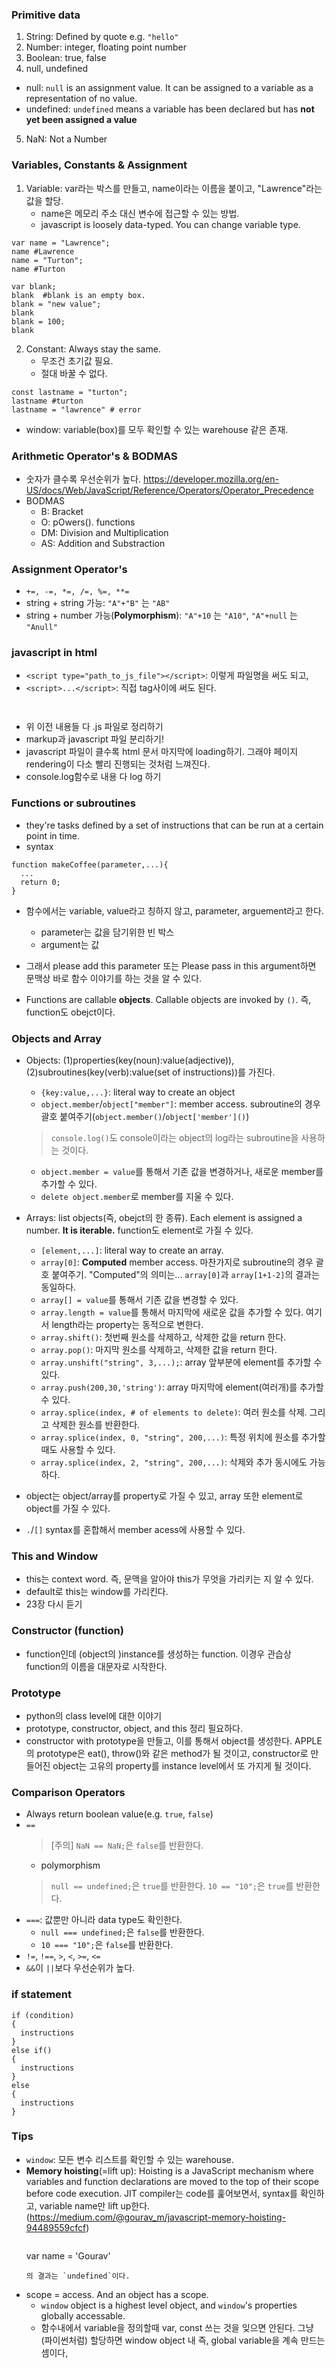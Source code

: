 ### Primitive data

1. String: Defined by quote e.g. `"hello"`
2. Number: integer, floating point number
3. Boolean: true, false
4. null, undefined
  * null: `null` is an assignment value. It can be assigned to a variable as a representation of no value.
  * undefined: `undefined` means a variable has been declared but has **not yet been assigned a value**
5. NaN: Not a Number 

### Variables, Constants & Assignment

1. Variable: var라는 박스를 만들고, name이라는 이름을 붙이고, "Lawrence"라는 값을 할당.
	* name은 메모리 주소 대신 변수에 접근할 수 있는 방법.
	* javascript is loosely data-typed. You can change variable type.
```
var name = "Lawrence";
name #Lawrence
name = "Turton";
name #Turton

var blank;
blank  #blank is an empty box.
blank = "new value";
blank
blank = 100;
blank
```

2. Constant: Always stay the same.
	* 무조건 초기값 필요.
	* 절대 바꿀 수 없다. 
```
const lastname = "turton";
lastname #turton
lastname = "lawrence" # error
```

- window: variable(box)를 모두 확인할 수 있는 warehouse 같은 존재.

### Arithmetic Operator's & BODMAS
- 숫자가 클수록 우선순위가 높다.  https://developer.mozilla.org/en-US/docs/Web/JavaScript/Reference/Operators/Operator_Precedence
- BODMAS
  * B: Bracket
  * O: pOwers(). functions
  * DM: Division and Multiplication
  * AS: Addition and Substraction

### Assignment Operator's
- `+=, -=, *=, /=, %=, **=`
- string + string 가능: `"A"+"B"` 는 `"AB"`
- string + number 가능(**Polymorphism**): `"A"+10` 는 `"A10"`, `"A"+null` 는 `"Anull"` 


### javascript in html
* `<script type="path_to_js_file"></script>`: 이렇게 파일명을 써도 되고,
* `<script>...</script>`: 직접 tag사이에 써도 된다.
  > ```
  <script>
    console.log("Hello world");
  </script>
  ```
* 위 이전 내용들 다 .js 파일로 정리하기
* markup과 javascript 파일 분리하기!
* javascript 파일이 클수록 html 문서 마지막에 loading하기. 그래야 페이지 rendering이 다소 빨리 진행되는 것처럼 느껴진다. 
* console.log함수로 내용 다 log 하기


### Functions or subroutines
* they're tasks defined by a set of instructions that can be run at a certain point in time.
* syntax
```
function makeCoffee(parameter,...){
  ...
  return 0;
}
```
* 함수에서는 variable, value라고 칭하지 않고, parameter, arguement라고 한다. 
  * parameter는 값을 담기위한 빈 박스
  * argument는 값

* 그래서 please add this parameter 또는 Please pass in this argument하면 문맥상 바로 함수 이야기를 하는 것을 알 수 있다. 
* Functions are callable **objects**. Callable objects are invoked by `()`. 즉, function도 obejct이다. 


### Objects and Array
* Objects: (1)properties(key(noun):value(adjective)), (2)subroutines(key(verb):value(set of instructions))를 가진다. 
  * `{key:value,...}`: literal way to create an object
  * `object.member`/`object["member"]`: member access. subroutine의 경우 괄호 붙여주기(`object.member()`/`object['member']()`)
  > `console.log()`도 console이라는 object의 log라는 subroutine을 사용하는 것이다. 
  * `object.member = value`를 통해서 기존 값을 변경하거나, 새로운 member를 추가할 수 있다. 
  * `delete object.member`로 member를 지울 수 있다. 
* Arrays: list objects(즉, obejct의 한 종류). Each element is assigned a number. **It is iterable.** function도 element로 가질 수 있다. 
  * `[element,...]`: literal way to create an array.
  * `array[0]`: **Computed** member access. 마찬가지로 subroutine의 경우 괄호 붙여주기. "Computed"의 의미는... `array[0]`과 `array[1+1-2]`의 결과는 동일하다.
  * `array[] = value`를 통해서 기존 값을 변경할 수 있다.
  * `array.length = value`를 통해서 마지막에 새로운 값을 추가할 수 있다. 여기서 length라는 property는 동적으로 변한다. 
  * `array.shift()`: 첫번째 원소를 삭제하고, 삭제한 값을 return 한다. 
  * `array.pop()`: 마지막 원소를 삭제하고, 삭제한 값을 return 한다. 
  * `array.unshift("string", 3,...);`: array 앞부분에 element를 추가할 수 있다.
  * `array.push(200,30,'string')`: array 마지막에 element(여러개)를 추가할 수 있다.
  * `array.splice(index, # of elements to delete)`: 여러 원소를 삭제. 그리고 삭제한 원소를 반환한다.
  * `array.splice(index, 0, "string", 200,...)`: 특정 위치에 원소를 추가할때도 사용할 수 있다.
  * `array.splice(index, 2, "string", 200,...)`: 삭제와 추가 동시에도 가능하다.
  
  
* object는 object/array를 property로 가질 수 있고, array 또한 element로 object를 가질 수 있다.  
* `.`/`[]` syntax를 혼합해서 member acess에 사용할 수 있다. 


### This and Window
* this는 context word. 즉, 문맥을 알아야 this가 무엇을 가리키는 지 알 수 있다.
* default로 this는 window를 가리킨다.
* 23장 다시 듣기

### Constructor (function)
* function인데 (object의 )instance를 생성하는 function. 이경우 관습상 function의 이름을 대문자로 시작한다. 

### Prototype
* python의 class level에 대한 이야기
* prototype, constructor, object, and this 정리 필요하다.
* constructor with prototype을 만들고, 이를 통해서 object를 생성한다. APPLE의 prototype은 eat(), throw()와 같은 method가 될 것이고, constructor로 만들어진 object는 고유의 property를 instance level에서 또 가지게 될 것이다. 

### Comparison Operators
* Always return boolean value(e.g. `true`, `false`)
* `==`
  > [주의] `NaN == NaN;`은 `false`를 반환한다.
  * polymorphism
  > `null == undefined;`은 `true`를 반환한다.
  > `10 == "10";`은 `true`를 반환한다.
* `===`: 값뿐만 아니라 data type도 확인한다. 
  * `null === undefined;`은 `false`를 반환한다.
  * `10 === "10";`은 `false`를 반환한다.  
* `!=`, `!==`, `>`, `<`, `>=`, `<=`
* `&&`이 `||`보다 우선순위가 높다.

### if statement
```
if (condition)
{
  instructions
}
else if()
{
  instructions
}
else
{
  instructions
}
```

### Tips
* `window`: 모든 변수 리스트를 확인할 수 있는 warehouse.
* **Memory hoisting**(=lift up): Hoisting is a JavaScript mechanism where variables and function declarations are moved to the top of their scope before code execution. JIT compiler는 code를 훑어보면서, syntax를 확인하고,
variable name만 lift up한다. (https://medium.com/@gourav_m/javascript-memory-hoisting-94489559cfcf)
  > ```console.log(name);
  var name = 'Gourav'
  ```
  의 결과는 `undefined`이다.

* scope = access. And an object has a scope. 
  * `window` object is a highest level object, and `window`'s properties globally accessable.
  * 함수내에서 variable을 정의할때 var, const 쓰는 것을 잊으면 안된다. 그냥 (파이썬처럼) 할당하면 window object 내 즉, global variable을 계속 만드는 셈이다, 
